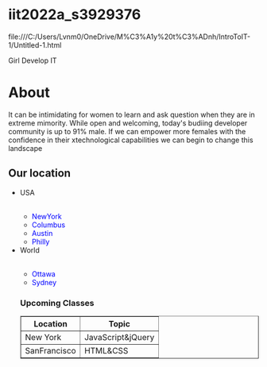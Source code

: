 # iit2022a_s3929376
file:///C:/Users/Lvnm0/OneDrive/M%C3%A1y%20t%C3%ADnh/IntroToIT-1/Untitled-1.html

<!DOCTYPE html>
<html lang="en"></html>
<html>
<head>
    <title> Page title</title>
<head>
    
<body>
  Girl Develop IT
  <h1>About</h1>
  <p> It can be intimidating for women to learn and ask question when they are in extreme mimority. While open and welcoming, today's budiing developer community is up to 91% male. If we can empower more females with the confidence in their xtechnological capabilities we can begin to change this landscape </p>
  <h2>Our location</h2>
  <ul>
    <li>USA</li>
      <br>
        <ul>
        <li><spam style = "Color: blue"<u>NewYork</u><br></u></li>
        <li><spam style = "Color: blue"<u>Columbus</u><br></u></li>
        <li><spam style = "Color: blue"<u>Austin</u><br></u></li>
        <li><spam style = "Color: blue"<u>Philly</u><br></u></li>
 </ul>
    <li>World</li>
    <br>
      <ul>
         <li><spam style = "Color: blue"<u>Ottawa</u><br></u></li>
          <li><spam style = "Color: blue"<u>Sydney</u><br></u></li>
     </ul>
  <h3>Upcoming Classes</h3>   
   <table border = "1">
      <tr>
        <th>Location</td>
        <th>Topic</th>
      </tr>
      <tr>
          <td>New York</td>
          <td> JavaScript&jQuery</td>
      </tr>
      <tr>
        <td>SanFrancisco</td>
        <td>HTML&CSS</td>
      </tr>
  
<body>
  
  </html>
